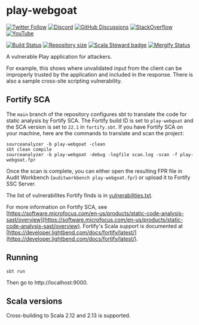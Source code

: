 # play-webgoat

[![Twitter Follow](https://img.shields.io/twitter/follow/playframework?label=follow&style=flat&logo=twitter&color=brightgreen)](https://twitter.com/playframework)
[![Discord](https://img.shields.io/discord/931647755942776882?logo=discord&logoColor=white)](https://discord.gg/g5s2vtZ4Fa)
[![GitHub Discussions](https://img.shields.io/github/discussions/playframework/playframework?&logo=github&color=brightgreen)](https://github.com/playframework/playframework/discussions)
[![StackOverflow](https://img.shields.io/static/v1?label=stackoverflow&logo=stackoverflow&logoColor=fe7a16&color=brightgreen&message=playframework)](https://stackoverflow.com/tags/playframework)
[![YouTube](https://img.shields.io/youtube/channel/views/UCRp6QDm5SDjbIuisUpxV9cg?label=watch&logo=youtube&style=flat&color=brightgreen&logoColor=ff0000)](https://www.youtube.com/channel/UCRp6QDm5SDjbIuisUpxV9cg)

[![Build Status](https://github.com/playframework/play-webgoat/actions/workflows/build-test.yml/badge.svg)](https://github.com/playframework/play-webgoat/actions/workflows/build-test.yml)
[![Repository size](https://img.shields.io/github/repo-size/micro-focus/play-webgoat.svg?logo=git)](https://github.com/micro-focus/play-webgoat)
[![Scala Steward badge](https://img.shields.io/badge/Scala_Steward-helping-blue.svg?style=flat&logo=data:image/png;base64,iVBORw0KGgoAAAANSUhEUgAAAA4AAAAQCAMAAAARSr4IAAAAVFBMVEUAAACHjojlOy5NWlrKzcYRKjGFjIbp293YycuLa3pYY2LSqql4f3pCUFTgSjNodYRmcXUsPD/NTTbjRS+2jomhgnzNc223cGvZS0HaSD0XLjbaSjElhIr+AAAAAXRSTlMAQObYZgAAAHlJREFUCNdNyosOwyAIhWHAQS1Vt7a77/3fcxxdmv0xwmckutAR1nkm4ggbyEcg/wWmlGLDAA3oL50xi6fk5ffZ3E2E3QfZDCcCN2YtbEWZt+Drc6u6rlqv7Uk0LdKqqr5rk2UCRXOk0vmQKGfc94nOJyQjouF9H/wCc9gECEYfONoAAAAASUVORK5CYII=)](https://scala-steward.org)
[![Mergify Status](https://img.shields.io/endpoint.svg?url=https://api.mergify.com/v1/badges/playframework/play-webgoat&style=flat)](https://mergify.com)

A vulnerable Play application for attackers.

For example, this shows where unvalidated input from the client can be improperly trusted by the application and included in the response. There is also a sample cross-site scripting vulnerability.

## Fortify SCA

The `main` branch of the repository configures sbt to translate the code for static analysis by Fortify SCA. The Fortify build ID is set to `play-webgoat` and the SCA version is set to `22.1` in `fortify.sbt`. If you have Fortify SCA on your machine, here are the commands to translate and scan the project:

```
sourceanalyzer -b play-webgoat -clean
sbt clean compile
sourceanalyzer -b play-webgoat -debug -logfile scan.log -scan -f play-webgoat.fpr
```

Once the scan is complete, you can either open the resulting FPR file in Audit Workbench (`auditworkbench play-webgoat.fpr`) or upload it to Fortify SSC Server.

The list of vulnerabilites Fortify finds is in [vulnerabilities.txt](https://github.com/playframework/play-webgoat/blob/fortify/vulnerabilities.txt).

For more information on Fortify SCA, see
[https://software.microfocus.com/en-us/products/static-code-analysis-sast/overview](https://software.microfocus.com/en-us/products/static-code-analysis-sast/overview).
Fortify's Scala support is documented at
[https://developer.lightbend.com/docs/fortify/latest/](https://developer.lightbend.com/docs/fortify/latest/).

## Running

```
sbt run
```

Then go to http://localhost:9000.

## Scala versions

Cross-building to Scala 2.12 and 2.13 is supported.
